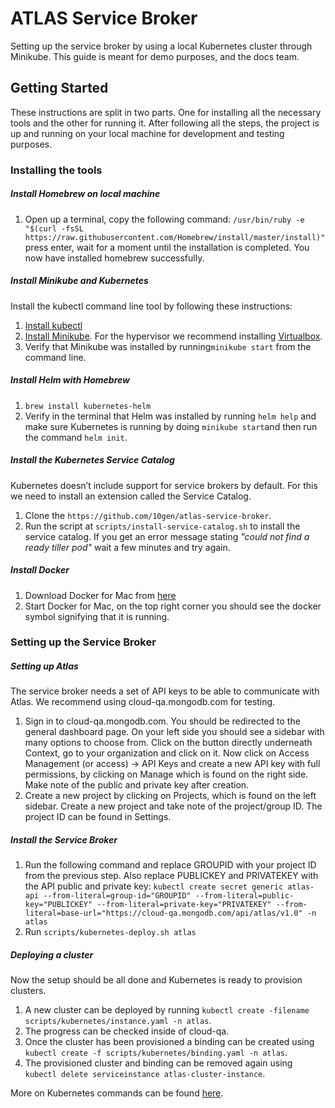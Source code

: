 # ATLAS Service Broker
Setting up the service broker by using a local Kubernetes cluster through Minikube. This guide is meant for demo purposes, and the docs team.

## Getting Started
These instructions are split in two parts. One for installing all the necessary tools and the other for running it. After following all the steps, the project is up and running on your local machine for development and testing purposes. 

### Installing the tools

##### Install Homebrew on local machine
1. Open up a terminal, copy the following command: `/usr/bin/ruby -e "$(curl -fsSL https://raw.githubusercontent.com/Homebrew/install/master/install)"` 
press enter, wait for a moment until the installation is completed. You now have installed homebrew successfully.

##### Install Minikube and Kubernetes
Install the kubectl command line tool by following these instructions:
1. [Install kubectl](https://kubernetes.io/docs/tasks/tools/install-kubectl/#install-kubectl-on-macos) 
2. [Install Minikube](https://kubernetes.io/docs/tasks/tools/install-minikube/). For the hypervisor we recommend installing [Virtualbox](https://www.virtualbox.org/wiki/Downloads).
3. Verify that Minikube was installed by running`minikube start` from the command line.

##### Install Helm with Homebrew
1. `brew install kubernetes-helm`
3. Verify in the terminal that Helm was installed by running `helm help` and
make sure Kubernetes is running by doing `minikube start`and then run the command `helm init`.

##### Install the Kubernetes Service Catalog 
Kubernetes doesn’t include support for service brokers by default. For this we need to install an extension called the Service Catalog.

1. Clone the `https://github.com/10gen/atlas-service-broker`.
2. Run the script at `scripts/install-service-catalog.sh` to install the service catalog. If you get an error message stating _"could not find a ready tiller pod"_ wait a few minutes and try again.

##### Install Docker
1. Download Docker for Mac from [here](https://download.docker.com/mac/stable/Docker.dmg)
2. Start Docker for Mac, on the top right corner you should see the docker symbol signifying that it is running.


### Setting up the Service Broker

##### Setting up Atlas
The service broker needs a set of API keys to be able to communicate with Atlas. We recommend using cloud-qa.mongodb.com for testing.

1. Sign in to cloud-qa.mongodb.com. You should be redirected to the general dashboard page. On your left side you should see a sidebar with many options to choose from. Click on the button directly underneath Context, go to your organization and click on it. Now click on Access Management (or access) -> API Keys and create a new API key with full permissions, by clicking on Manage which is found on the right side. Make note of the public and private key after creation.
2. Create a new project by clicking on Projects, which is found on the left sidebar. Create a new project and take note of the project/group ID. The project ID can be found in Settings.

##### Install the Service Broker
1. Run the following command and replace GROUPID with your project ID from the previous step. Also replace PUBLICKEY and PRIVATEKEY with the API public and private key:
`kubectl create secret generic atlas-api --from-literal=group-id="GROUPID" --from-literal=public-key="PUBLICKEY" --from-literal=private-key="PRIVATEKEY" --from-literal=base-url="https://cloud-qa.mongodb.com/api/atlas/v1.0" -n atlas`
2. Run `scripts/kubernetes-deploy.sh atlas`

##### Deploying a cluster
Now the setup should be all done and Kubernetes is ready to provision clusters.
1. A new cluster can be deployed by running `kubectl create -filename scripts/kubernetes/instance.yaml -n atlas`.
2. The progress can be checked inside of cloud-qa.
3. Once the cluster has been provisioned a binding can be created using `kubectl create -f scripts/kubernetes/binding.yaml -n atlas`.
4. The provisioned cluster and binding can be removed again using `kubectl delete serviceinstance atlas-cluster-instance`.

More on Kubernetes commands can be found [here](https://kubernetes.io/docs/reference/generated/kubectl/kubectl-commands).
